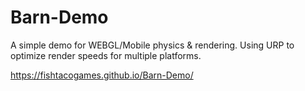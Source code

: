 # Barn-Demo

 A simple demo for WEBGL/Mobile physics & rendering.
 Using URP to optimize render speeds for multiple platforms.

https://fishtacogames.github.io/Barn-Demo/
